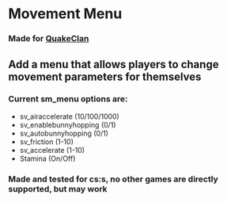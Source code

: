 # Movement Menu
### Made for [QuakeClan](https://quakecs.net)

## Add a menu that allows players to change movement parameters for themselves
### Current sm_menu options are:
- sv_airaccelerate (10/100/1000)
- sv_enablebunnyhopping (0/1)
- sv_autobunnyhopping (0/1)
- sv_friction (1-10)
- sv_accelerate (1-10)
- Stamina (On/Off)

### Made and tested for cs:s, no other games are directly supported, but may work
